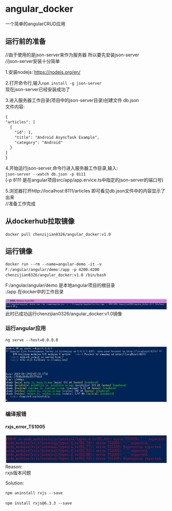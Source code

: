 # angular_docker
一个简单的angularCRUD应用  

## 运行前的准备
//由于使用的是json-server来作为服务器 所以要先安装json-server  
//json-server安装十分简单  

1.安装nodejs: https://nodejs.org/en/  
  
2.打开命令行,输入`npm install -g json-server`  
  现在json-server已经安装成功了  
    
3.进入服务器工作目录(项目中的json-server目录)创建文件 db.json  
  文件内容:  
  ```
  {
  "articles": [
    {
      "id": 1,
      "title": "Android AsyncTask Example",
      "category": "Android"
    }
  ]
}
```
  
4.开始运行json-server,命令行进入服务器工作目录,输入:  
`json-server --watch db.json -p 8111`  
  (-p 8111 是在angular项目src/app/app.ervice.ts中指定的json-server的端口号)  
    
5.浏览器打开http://localhost:8111/articles 即可看见db.json文件中的内容显示了出来  
//准备工作完成  

## 从dockerhub拉取镜像
`docker pull chenzijian0326/angular_docker:v1.0`  

## 运行镜像
`docker run --rm --name=angular-demo -it -v F:/angular/angular/demo:/app -p 4200:4200 chenzijian0326/angular_docker:v1.0 /bin/bash`  

F:/angular/angular/demo 是本地angular项目的根目录  
:/app 在docker中的工作目录

![angular_start_in_docker](https://github.com/NoobCoderChen/angular_docker/blob/master/img/angular_start_in_docker.jpg)  
此时已成功运行chenzijian0326/angular_docker:v1.0镜像  

### 运行angular应用
`ng serve --host=0.0.0.0`  

![ng_serve](https://github.com/NoobCoderChen/angular_docker/blob/master/img/ng_serve.jpg) 

### 编译报错  
#### rxjs_error_TS1005  
![rxjs_error_TS1005](https://github.com/NoobCoderChen/angular_docker/blob/master/img/rxjs_error_TS1005.jpg)  
Reason:  
rxjs版本问题  

Solution:  
```
npm uninstall rxjs --save  

npm install rxjs@6.3.3 --save  

```

